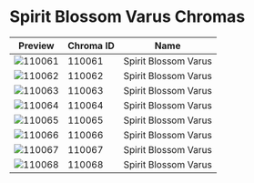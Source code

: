 # Spirit Blossom Varus Chromas



| Preview | Chroma ID | Name |
|---------|-----------|------|
| ![110061](https://raw.communitydragon.org/latest/plugins/rcp-be-lol-game-data/global/default/v1/champion-chroma-images/110/110061.png) | 110061 | Spirit Blossom Varus |
| ![110062](https://raw.communitydragon.org/latest/plugins/rcp-be-lol-game-data/global/default/v1/champion-chroma-images/110/110062.png) | 110062 | Spirit Blossom Varus |
| ![110063](https://raw.communitydragon.org/latest/plugins/rcp-be-lol-game-data/global/default/v1/champion-chroma-images/110/110063.png) | 110063 | Spirit Blossom Varus |
| ![110064](https://raw.communitydragon.org/latest/plugins/rcp-be-lol-game-data/global/default/v1/champion-chroma-images/110/110064.png) | 110064 | Spirit Blossom Varus |
| ![110065](https://raw.communitydragon.org/latest/plugins/rcp-be-lol-game-data/global/default/v1/champion-chroma-images/110/110065.png) | 110065 | Spirit Blossom Varus |
| ![110066](https://raw.communitydragon.org/latest/plugins/rcp-be-lol-game-data/global/default/v1/champion-chroma-images/110/110066.png) | 110066 | Spirit Blossom Varus |
| ![110067](https://raw.communitydragon.org/latest/plugins/rcp-be-lol-game-data/global/default/v1/champion-chroma-images/110/110067.png) | 110067 | Spirit Blossom Varus |
| ![110068](https://raw.communitydragon.org/latest/plugins/rcp-be-lol-game-data/global/default/v1/champion-chroma-images/110/110068.png) | 110068 | Spirit Blossom Varus |